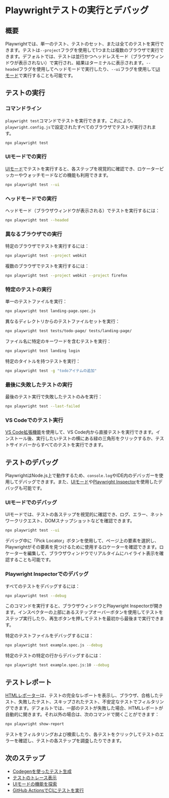# Playwrightテストの実行とデバッグ

## 概要

Playwrightでは、単一のテスト、テストのセット、または全てのテストを実行できます。テストは`--project`フラグを使用して1つまたは複数のブラウザで実行できます。デフォルトでは、テストは並行かつヘッドレスモード（ブラウザウィンドウが表示されない）で実行され、結果はターミナルに表示されます。`--headed`フラグを使用してヘッドモードで実行したり、`--ui`フラグを使用して[UIモード](/docs/test-ui-mode)で実行することも可能です。

## テストの実行

### コマンドライン

`playwright test`コマンドでテストを実行できます。これにより、`playwright.config.js`で設定されたすべてのブラウザでテストが実行されます。

```bash
npx playwright test
```

### UIモードでの実行

[UIモード](/docs/test-ui-mode)でテストを実行すると、各ステップを視覚的に確認でき、ロケーターピッカーやウォッチモードなどの機能も利用できます。

```bash
npx playwright test --ui
```

### ヘッドモードでの実行

ヘッドモード（ブラウザウィンドウが表示される）でテストを実行するには：

```bash
npx playwright test --headed
```

### 異なるブラウザでの実行

特定のブラウザでテストを実行するには：

```bash
npx playwright test --project webkit
```

複数のブラウザでテストを実行するには：

```bash
npx playwright test --project webkit --project firefox
```

### 特定のテストの実行

単一のテストファイルを実行：

```bash
npx playwright test landing-page.spec.js
```

異なるディレクトリからのテストファイルセットを実行：

```bash
npx playwright test tests/todo-page/ tests/landing-page/
```

ファイル名に特定のキーワードを含むテストを実行：

```bash
npx playwright test landing login
```

特定のタイトルを持つテストを実行：

```bash
npx playwright test -g "todoアイテムの追加"
```

### 最後に失敗したテストの実行

最後のテスト実行で失敗したテストのみを実行：

```bash
npx playwright test --last-failed
```

### VS Codeでのテスト実行

[VS Code拡張機能](https://marketplace.visualstudio.com/items?itemName=ms-playwright.playwright)を使用して、VS Code内から直接テストを実行できます。インストール後、実行したいテストの横にある緑の三角形をクリックするか、テストサイドバーからすべてのテストを実行できます。

## テストのデバッグ

PlaywrightはNode.js上で動作するため、`console.log`やIDE内のデバッガーを使用してデバッグできます。また、[UIモード](/docs/test-ui-mode)や[Playwright Inspector](/docs/debug#playwright-inspector)を使用したデバッグも可能です。

### UIモードでのデバッグ

UIモードでは、テストの各ステップを視覚的に確認でき、ログ、エラー、ネットワークリクエスト、DOMスナップショットなどを確認できます。

```bash
npx playwright test --ui
```

デバッグ中に「Pick Locator」ボタンを使用して、ページ上の要素を選択し、Playwrightがその要素を見つけるために使用するロケーターを確認できます。ロケーターを編集して、ブラウザウィンドウでリアルタイムにハイライト表示を確認することも可能です。

### Playwright Inspectorでのデバッグ

すべてのテストをデバッグするには：

```bash
npx playwright test --debug
```

このコマンドを実行すると、ブラウザウィンドウとPlaywright Inspectorが開きます。インスペクターの上部にあるステップオーバーボタンを使用してテストをステップ実行したり、再生ボタンを押してテストを最初から最後まで実行できます。

特定のテストファイルをデバッグするには：

```bash
npx playwright test example.spec.js --debug
```

特定のテストの特定の行からデバッグするには：

```bash
npx playwright test example.spec.js:10 --debug
```

## テストレポート

[HTMLレポーター](/docs/test-reporters#html-reporter)は、テストの完全なレポートを表示し、ブラウザ、合格したテスト、失敗したテスト、スキップされたテスト、不安定なテストでフィルタリングできます。デフォルトでは、一部のテストが失敗した場合、HTMLレポートが自動的に開きます。それ以外の場合は、次のコマンドで開くことができます：

```bash
npx playwright show-report
```

テストをフィルタリングおよび検索したり、各テストをクリックしてテストのエラーを確認し、テストの各ステップを調査したりできます。

## 次のステップ

- [Codegenを使ったテスト生成](/docs/codegen-intro)
- [テストのトレース表示](/docs/trace-viewer-intro)
- [UIモードの機能を探索](/docs/test-ui-mode)
- [GitHub ActionsでCIにテストを実行](/docs/ci-intro)
